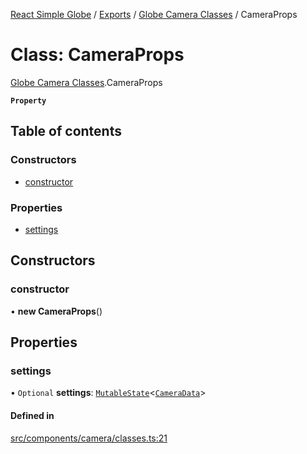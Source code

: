 [React Simple Globe](../README.md) / [Exports](../modules.md) / [Globe Camera Classes](../modules/Globe_Camera_Classes.md) / CameraProps

# Class: CameraProps

[Globe Camera Classes](../modules/Globe_Camera_Classes.md).CameraProps

**`Property`**

## Table of contents

### Constructors

- [constructor](Globe_Camera_Classes.CameraProps.md#constructor)

### Properties

- [settings](Globe_Camera_Classes.CameraProps.md#settings)

## Constructors

### constructor

• **new CameraProps**()

## Properties

### settings

• `Optional` **settings**: [`MutableState`](../modules/Globe_Types.md#mutablestate)<[`CameraData`](Globe_Camera_Classes.CameraData.md)\>

#### Defined in

[src/components/camera/classes.ts:21](https://github.com/Gaushao/d3-react-globe/blob/0a8a5c1/src/components/camera/classes.ts#L21)
